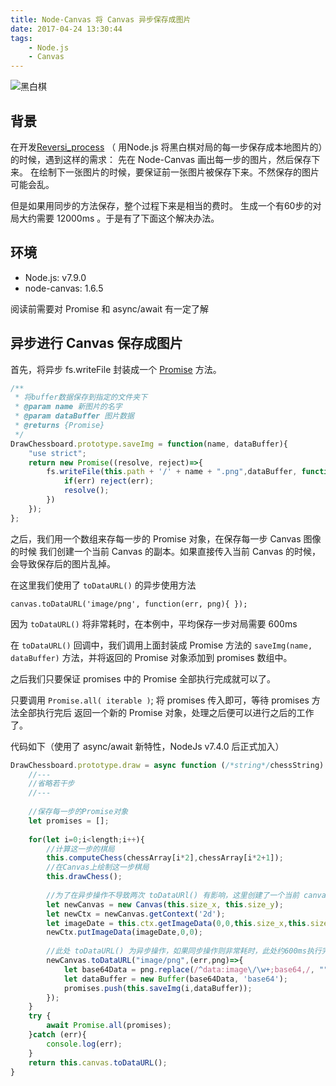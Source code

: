 ```yaml
---
title: Node-Canvas 将 Canvas 异步保存成图片
date: 2017-04-24 13:30:44
tags: 
    - Node.js
    - Canvas
---
```


![黑白棋](http://cdn.shianqi.com/20171110092850_LcT0rC_hbq.png)

## 背景
在开发[Reversi_process](https://github.com/shianqi/Reversi_process)
（ 用Node.js 将黑白棋对局的每一步保存成本地图片的）的时候，遇到这样的需求：
先在 Node-Canvas 画出每一步的图片，然后保存下来。
在绘制下一张图片的时候，要保证前一张图片被保存下来。不然保存的图片可能会乱。

但是如果用同步的方法保存，整个过程下来是相当的费时。
生成一个有60步的对局大约需要 12000ms 。于是有了下面这个解决办法。

## 环境
* Node.js: v7.9.0
* node-canvas: 1.6.5

阅读前需要对 Promise 和 async/await 有一定了解 

## 异步进行 Canvas 保存成图片
首先，将异步 fs.writeFile 封装成一个 [Promise](https://developer.mozilla.org/en-US/docs/Web/JavaScript/Reference/Global_Objects/Promise) 方法。

```javascript
/**
 * 将buffer数据保存到指定的文件夹下
 * @param name 新图片的名字
 * @param dataBuffer 图片数据
 * @returns {Promise}
 */
DrawChessboard.prototype.saveImg = function(name, dataBuffer){
	"use strict";
	return new Promise((resolve, reject)=>{
		fs.writeFile(this.path + '/' + name + ".png",dataBuffer, function (err) {
			if(err) reject(err);
			resolve();
		})
	});
};
```

之后，我们用一个数组来存每一步的 Promise 对象，在保存每一步 Canvas 图像的时候
我们创建一个当前 Canvas 的副本。如果直接传入当前 Canvas 的时候，会导致保存后的图片乱掉。

在这里我们使用了 `toDataURL()` 的异步使用方法

```
canvas.toDataURL('image/png', function(err, png){ });
```

因为 `toDataURL()` 将非常耗时，在本例中，平均保存一步对局需要 600ms

在 `toDataURL()` 回调中，我们调用上面封装成 Promise 方法的 `saveImg(name, dataBuffer)`
方法，并将返回的 Promise 对象添加到 promises 数组中。

之后我们只要保证 promises 中的 Promise 全部执行完成就可以了。

只要调用 `Promise.all( iterable )`; 将 promises 传入即可，等待 promises 方法全部执行完后
返回一个新的 Promise 对象，处理之后便可以进行之后的工作了。



代码如下（使用了 async/await 新特性，NodeJs v7.4.0 后正式加入）

```javascript
DrawChessboard.prototype.draw = async function (/*string*/chessString) {
    //---
    //省略若干步
    //---
    
    //保存每一步的Promise对象
    let promises = [];
    
    for(let i=0;i<length;i++){
        //计算这一步的棋局
        this.computeChess(chessArray[i*2],chessArray[i*2+1]);
        //在Canvas上绘制这一步棋局
        this.drawChess();
    
        //为了在异步操作不导致两次 toDataURl() 有影响，这里创建了一个当前 canvas 副本。
        let newCanvas = new Canvas(this.size_x, this.size_y);
        let newCtx = newCanvas.getContext('2d');
        let imageDate = this.ctx.getImageData(0,0,this.size_x,this.size_y);
        newCtx.putImageData(imageDate,0,0);
    
        //此处 toDataURL() 为异步操作，如果同步操作则非常耗时，此处约600ms执行完成。
        newCanvas.toDataURL("image/png",(err,png)=>{
            let base64Data = png.replace(/^data:image\/\w+;base64,/, "");
            let dataBuffer = new Buffer(base64Data, 'base64');
            promises.push(this.saveImg(i,dataBuffer));
        });
    }
    try {
        await Promise.all(promises);
    }catch (err){
        console.log(err);
    }
    return this.canvas.toDataURL();
}
```